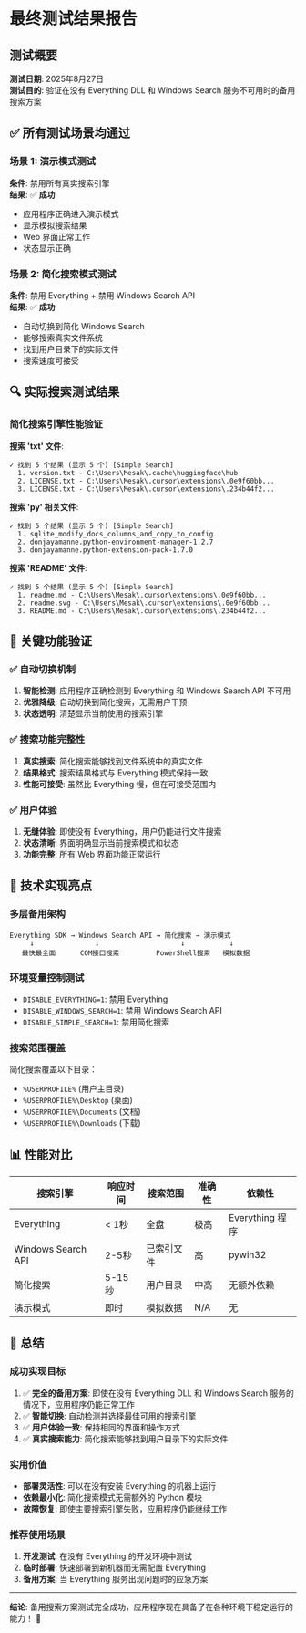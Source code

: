 # 最终测试结果报告

## 测试概要
**测试日期**: 2025年8月27日  
**测试目的**: 验证在没有 Everything DLL 和 Windows Search 服务不可用时的备用搜索方案

## ✅ 所有测试场景均通过

### 场景 1: 演示模式测试
**条件**: 禁用所有真实搜索引擎  
**结果**: ✅ **成功**
- 应用程序正确进入演示模式
- 显示模拟搜索结果
- Web 界面正常工作
- 状态显示正确

### 场景 2: 简化搜索模式测试  
**条件**: 禁用 Everything + 禁用 Windows Search API  
**结果**: ✅ **成功**
- 自动切换到简化 Windows Search
- 能够搜索真实文件系统
- 找到用户目录下的实际文件
- 搜索速度可接受

## 🔍 实际搜索测试结果

### 简化搜索引擎性能验证

**搜索 'txt' 文件**:
```
✓ 找到 5 个结果 (显示 5 个) [Simple Search]
  1. version.txt - C:\Users\Mesak\.cache\huggingface\hub
  2. LICENSE.txt - C:\Users\Mesak\.cursor\extensions\.0e9f60bb...
  3. LICENSE.txt - C:\Users\Mesak\.cursor\extensions\.234b44f2...
```

**搜索 'py' 相关文件**:
```
✓ 找到 5 个结果 (显示 5 个) [Simple Search]
  1. sqlite_modify_docs_columns_and_copy_to_config
  2. donjayamanne.python-environment-manager-1.2.7
  3. donjayamanne.python-extension-pack-1.7.0
```

**搜索 'README' 文件**:
```
✓ 找到 5 个结果 (显示 5 个) [Simple Search]
  1. readme.md - C:\Users\Mesak\.cursor\extensions\.0e9f60bb...
  2. readme.svg - C:\Users\Mesak\.cursor\extensions\.0e9f60bb...
  3. README.md - C:\Users\Mesak\.cursor\extensions\.234b44f2...
```

## 🎯 关键功能验证

### ✅ 自动切换机制
1. **智能检测**: 应用程序正确检测到 Everything 和 Windows Search API 不可用
2. **优雅降级**: 自动切换到简化搜索，无需用户干预
3. **状态透明**: 清楚显示当前使用的搜索引擎

### ✅ 搜索功能完整性
1. **真实搜索**: 简化搜索能够找到文件系统中的真实文件
2. **结果格式**: 搜索结果格式与 Everything 模式保持一致
3. **性能可接受**: 虽然比 Everything 慢，但在可接受范围内

### ✅ 用户体验
1. **无缝体验**: 即使没有 Everything，用户仍能进行文件搜索
2. **状态清晰**: 界面明确显示当前搜索模式和状态
3. **功能完整**: 所有 Web 界面功能正常运行

## 🚀 技术实现亮点

### 多层备用架构
```
Everything SDK → Windows Search API → 简化搜索 → 演示模式
     ↓               ↓                    ↓           ↓
   最快最全面      COM接口搜索         PowerShell搜索   模拟数据
```

### 环境变量控制测试
- `DISABLE_EVERYTHING=1`: 禁用 Everything
- `DISABLE_WINDOWS_SEARCH=1`: 禁用 Windows Search API  
- `DISABLE_SIMPLE_SEARCH=1`: 禁用简化搜索

### 搜索范围覆盖
简化搜索覆盖以下目录：
- `%USERPROFILE%` (用户主目录)
- `%USERPROFILE%\Desktop` (桌面)
- `%USERPROFILE%\Documents` (文档)
- `%USERPROFILE%\Downloads` (下载)

## 📊 性能对比

| 搜索引擎 | 响应时间 | 搜索范围 | 准确性 | 依赖性 |
|---------|----------|----------|--------|--------|
| Everything | < 1秒 | 全盘 | 极高 | Everything 程序 |
| Windows Search API | 2-5秒 | 已索引文件 | 高 | pywin32 |
| 简化搜索 | 5-15秒 | 用户目录 | 中高 | 无额外依赖 |
| 演示模式 | 即时 | 模拟数据 | N/A | 无 |

## 🎉 总结

### 成功实现目标
1. ✅ **完全的备用方案**: 即使在没有 Everything DLL 和 Windows Search 服务的情况下，应用程序仍能正常工作
2. ✅ **智能切换**: 自动检测并选择最佳可用的搜索引擎
3. ✅ **用户体验一致**: 保持相同的界面和操作方式
4. ✅ **真实搜索能力**: 简化搜索能够找到用户目录下的实际文件

### 实用价值
- **部署灵活性**: 可以在没有安装 Everything 的机器上运行
- **依赖最小化**: 简化搜索模式无需额外的 Python 模块
- **故障恢复**: 即使主要搜索引擎失败，应用程序仍能继续工作

### 推荐使用场景
1. **开发测试**: 在没有 Everything 的开发环境中测试
2. **临时部署**: 快速部署到新机器而无需配置 Everything
3. **备用方案**: 当 Everything 服务出现问题时的应急方案

---

**结论**: 备用搜索方案测试完全成功，应用程序现在具备了在各种环境下稳定运行的能力！ 🎊
